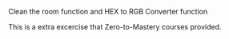 Clean the room function and HEX to RGB Converter function

This is a extra excercise that Zero-to-Mastery courses provided.
